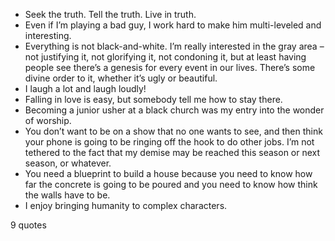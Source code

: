  - Seek the truth. Tell the truth. Live in truth.
 - Even if I’m playing a bad guy, I work hard to make him multi-leveled and interesting.
 - Everything is not black-and-white. I’m really interested in the gray area – not justifying it, not glorifying it, not condoning it, but at least having people see there’s a genesis for every event in our lives. There’s some divine order to it, whether it’s ugly or beautiful.
 - I laugh a lot and laugh loudly!
 - Falling in love is easy, but somebody tell me how to stay there.
 - Becoming a junior usher at a black church was my entry into the wonder of worship.
 - You don’t want to be on a show that no one wants to see, and then think your phone is going to be ringing off the hook to do other jobs. I’m not tethered to the fact that my demise may be reached this season or next season, or whatever.
 - You need a blueprint to build a house because you need to know how far the concrete is going to be poured and you need to know how think the walls have to be.
 - I enjoy bringing humanity to complex characters.

9 quotes